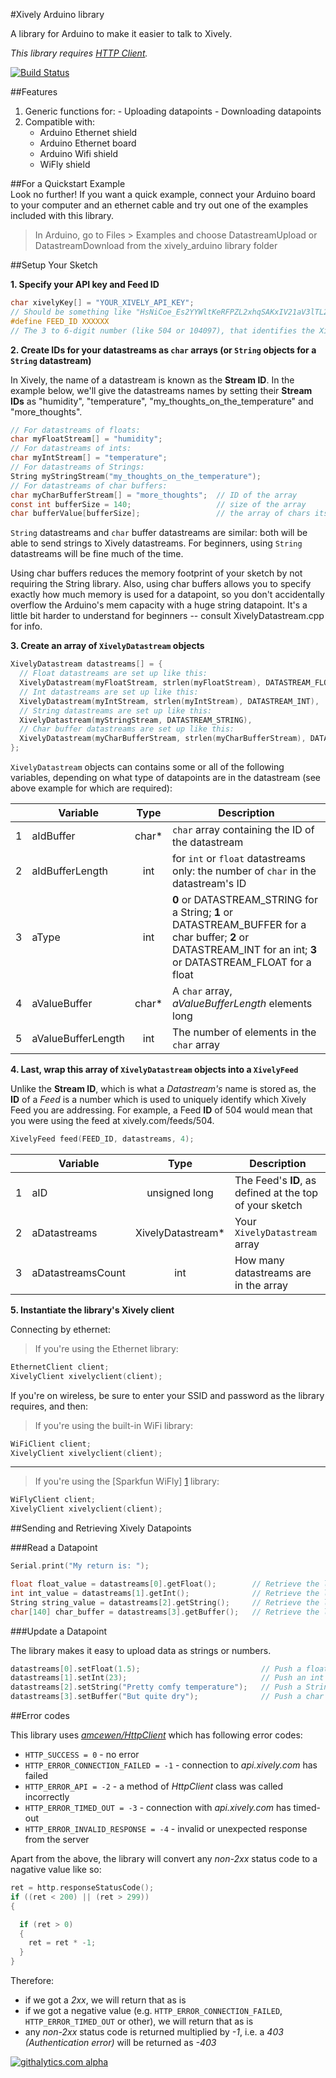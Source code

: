 #Xively Arduino library

A library for Arduino to make it easier to talk to Xively.

_This library requires [_HTTP Client_](https://github.com/amcewen/HttpClient)._

[![Build Status](https://travis-ci.org/xively/xively_arduino.png?branch=master)](https://travis-ci.org/xively/xively_arduino)

##Features

   1. Generic functions for:
   	- Uploading datapoints
   	- Downloading datapoints
   2. Compatible with:
      - Arduino Ethernet shield
      - Arduino Ethernet board
      - Arduino Wifi shield
      - WiFly shield

##For a Quickstart Example  
Look no further!  If you want a quick example, connect your Arduino board to your computer and an ethernet cable and try out one of the examples included with this library.

>In Arduino, go to Files > Examples and choose DatastreamUpload or DatastreamDownload from the xively_arduino library folder

##Setup Your Sketch

**1. Specify your API key and Feed ID**
```c
char xivelyKey[] = "YOUR_XIVELY_API_KEY";
// Should be something like "HsNiCoe_Es2YYWltKeRFPZL2xhqSAKxIV21aV3lTL2h5OD0g"
#define FEED_ID XXXXXX 
// The 3 to 6-digit number (like 504 or 104097), that identifies the Xively Feed you're using
```

**2. Create IDs for your datastreams as `char` arrays (or `String` objects for a `String` datastream)**

In Xively, the name of a datastream is known as the **Stream ID**.  In the example below, we'll give the datastreams names by setting their **Stream IDs** as "humidity", "temperature", "my_thoughts_on_the_temperature" and "more_thoughts".

```c
// For datastreams of floats:
char myFloatStream[] = "humidity";
// For datastreams of ints:
char myIntStream[] = "temperature";
// For datastreams of Strings:
String myStringStream("my_thoughts_on_the_temperature");
// For datastreams of char buffers:
char myCharBufferStream[] = "more_thoughts";  // ID of the array
const int bufferSize = 140;                   // size of the array
char bufferValue[bufferSize];                 // the array of chars itself
```

`String` datastreams and `char` buffer datastreams are similar: both will be able to send strings to Xively datastreams. For beginners, using `String` datastreams will be fine much of the time. 

Using char buffers reduces the memory footprint of your sketch by not requiring the String library.  Also, using char buffers allows you to specify exactly how much memory is used for a datapoint, so you don't accidentally overflow the Arduino's mem capacity with a huge string datapoint.  It's a little bit harder to understand for beginners -- consult XivelyDatastream.cpp for info.

**3. Create an array of `XivelyDatastream` objects**

```c
XivelyDatastream datastreams[] = {
  // Float datastreams are set up like this:
  XivelyDatastream(myFloatStream, strlen(myFloatStream), DATASTREAM_FLOAT),
  // Int datastreams are set up like this:
  XivelyDatastream(myIntStream, strlen(myIntStream), DATASTREAM_INT),
  // String datastreams are set up like this:
  XivelyDatastream(myStringStream, DATASTREAM_STRING),
  // Char buffer datastreams are set up like this:
  XivelyDatastream(myCharBufferStream, strlen(myCharBufferStream), DATASTREAM_BUFFER, bufferValue, bufferSize),
};
```

`XivelyDatastream` objects can contains some or all of the following variables, depending on what type of datapoints are in the datastream (see above example for which are required):

| | Variable | Type | Description |
|---|---|:---:|---|
| 1     | aIdBuffer | char*|`char` array containing the ID of the datastream
| 2     | aIdBufferLength |  int |for `int` or `float` datastreams only: the number of  `char` in the datastream's ID
| 3 | aType | int |**0** or DATASTREAM_STRING for a String; **1** or DATASTREAM_BUFFER for a char buffer; **2** or DATASTREAM_INT for an int; **3** or DATASTREAM_FLOAT for a float
| 4 | aValueBuffer | char* | A `char` array, _aValueBufferLength_ elements long
| 5 | aValueBufferLength | int | The number of elements in the `char` array

    
**4. Last, wrap this array of `XivelyDatastream` objects into a `XivelyFeed`**

Unlike the **Stream ID**, which is what a _Datastream's_ name is stored as, the **ID** of a _Feed_ is a number which is used to uniquely identify which Xively Feed you are addressing.  For  example, a Feed **ID** of 504 would mean that you were using the feed at xively.com/feeds/504.

```c	
XivelyFeed feed(FEED_ID, datastreams, 4);
```

| | Variable | Type | Description |
|---|---|:---:|---|
| 1     | aID | unsigned long | The Feed's **ID**, as defined at the top of your sketch
| 2     | aDatastreams | XivelyDatastream* |Your `XivelyDatastream` array
| 3 | aDatastreamsCount | int | How many datastreams are in the array

**5. Instantiate the library's Xively client**

Connecting by ethernet:

>If you're using the Ethernet library:
```c
EthernetClient client;
XivelyClient xivelyclient(client);
```


If you're on wireless, be sure to enter your SSID and password as the library requires, and then:
>If you're using the built-in WiFi library:
```c
WiFiClient client;
XivelyClient xivelyclient(client);
```

---
>If you're using the [Sparkfun WiFly] [1] library:
```c
WiFlyClient client;
XivelyClient xivelyclient(client);	
```
[1]: https://github.com/jmr13031/WiFly-Shield

##Sending and Retrieving Xively Datapoints

###Read a Datapoint
```c
Serial.print("My return is: ");

float float_value = datastreams[0].getFloat();        // Retrieve the latest datapoint in a float datastream
int int_value = datastreams[1].getInt();              // Retrieve the latest datapoint in an int datastream
String string_value = datastreams[2].getString();     // Retrieve the latest datapoint in a String datastream
char[140] char_buffer = datastreams[3].getBuffer();   // Retrieve the latest datapoint in a char buffer datastream
```

###Update a Datapoint

The library makes it easy to upload data as strings or numbers.
```c
datastreams[0].setFloat(1.5);                           // Push a float datapoint
datastreams[1].setInt(23);                              // Push an int datapoint
datastreams[2].setString("Pretty comfy temperature");   // Push a String datapoint
datastreams[3].setBuffer("But quite dry");              // Push a char buffer datapoint
```

##Error codes

This library uses [_amcewen/HttpClient_](https://github.com/amcewen/HttpClient/blob/master/HttpClient.h) which has following error codes:

* `HTTP_SUCCESS = 0` - no error
* `HTTP_ERROR_CONNECTION_FAILED = -1` - connection to _api.xively.com_ has failed
* `HTTP_ERROR_API = -2` - a method of _HttpClient_ class was called incorrectly
* `HTTP_ERROR_TIMED_OUT = -3` - connection with _api.xively.com_ has timed-out
* `HTTP_ERROR_INVALID_RESPONSE = -4` - invalid or unexpected response from the server

Apart from the above, the library will convert any _non-2xx_ status code to a nagative value like so:
```c
ret = http.responseStatusCode();
if ((ret < 200) || (ret > 299))
{

  if (ret > 0)
  {
    ret = ret * -1;
  }
}
```

Therefore:
* if we got a _2xx_, we will return that as is
* if we got a negative value (e.g. `HTTP_ERROR_CONNECTION_FAILED`, `HTTP_ERROR_TIMED_OUT` or other), we will return that as is
* any _non-2xx_ status code is returned multiplied by _-1_, i.e. a _403 (Authentication error)_ will be returned as _-403_

[![githalytics.com alpha](https://cruel-carlota.pagodabox.com/fa828feced5044961a2e1b6481ed83a9 "githalytics.com")](http://githalytics.com/xively/xively_arduino)
